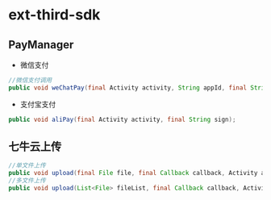 # ext-third-sdk

## PayManager
- 微信支付
```java
//微信支付调用
public void weChatPay(final Activity activity, String appId, final String sign);
```
- 支付宝支付
```java
public void aliPay(final Activity activity, final String sign);
```
## 七牛云上传
```java
//单文件上传
public void upload(final File file, final Callback callback, Activity activity);
//多文件上传
public void upload(List<File> fileList, final Callback callback, Activity activity);
```